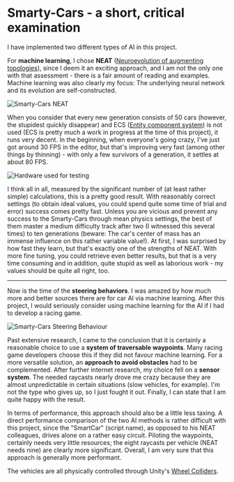 # Smarty-Cars - a short, critical examination
I have implemented two different types of AI in this project.

For **machine learning**, I chose **NEAT** ([Neuroevolution of augmenting topologies](https://en.wikipedia.org/wiki/Neuroevolution_of_augmenting_topologies)), since I deem it an exciting approach, and I am not the only one with that assessment - there is a fair amount of reading and examples. Machine learning was also clearly my focus: The underlying neural network and its evolution are self-constructed.

![Smarty-Cars NEAT](https://user-images.githubusercontent.com/18394014/92759209-c89fa500-f38f-11ea-803d-0c8b815c61d9.png)

When you consider that every new generation consists of 50 cars (however, the stupidest quickly disappear) and ECS ([Entity component system](https://en.wikipedia.org/wiki/Entity_component_system)) is not used (ECS is pretty much a work in progress at the time of this project), it runs very decent. In the beginning, when everyone's going crazy, I've just got around 30 FPS in the editor, but that's improving very fast (among other things by thinning) - with only a few survivors of a generation, it settles at about 80 FPS.

![Hardware used for testing](https://user-images.githubusercontent.com/18394014/68081588-a30d4b00-fe10-11e9-8a91-26d7d840781c.png)

I think all in all, measured by the significant number of (at least rather simple) calculations, this is a pretty good result. With reasonably correct settings (to obtain ideal values, you could spend quite some time of trial and error) success comes pretty fast. Unless you are vicious and prevent any success to the Smarty-Cars through mean physics settings, the best of them master a medium difficulty track after two (I witnessed this several times) to ten generations (beware: The car's center of mass has an immense influence on this rather variable value!). At first, I was surprised by how fast they learn, but that's exactly one of the strengths of NEAT. With more fine tuning, you could retrieve even better results, but that is a very time consuming and in addition, quite stupid as well as laborious work - my values should be quite all right, too.

---

Now is the time of the **steering behaviors**. I was amazed by how much more and better sources there are for car AI via machine learning. After this project, I would seriously consider using machine learning for the AI if I had to develop a racing game.

![Smarty-Cars Steering Behaviour](https://user-images.githubusercontent.com/18394014/92759234-cf2e1c80-f38f-11ea-9646-846164c359da.png)

Past extensive research, I came to the conclusion that it is certainly a reasonable choice to use a **system of traversable waypoints**. Many racing game developers choose this if they did not favour machine learning. For a more versatile solution, an **approach to avoid obstacles** had to be complemented. After further internet research, my choice fell on a **sensor system**. The needed raycasts nearly drove me crazy because they are almost unpredictable in certain situations (slow vehicles, for example). I'm not the type who gives up, so I just fought it out. Finally, I can state that I am quite happy with the result.

In terms of performance, this approach should also be a little less taxing. A direct performance comparison of the two AI methods is rather difficult with this project, since the "SmartCar" (script name), as opposed to his NEAT colleagues, drives alone on a rather easy circuit. Piloting the waypoints, certainly needs very little resources; the eight raycasts per vehicle (NEAT needs nine) are clearly more significant. Overall, I am very sure that this approach is generally more performant.

The vehicles are all physically controlled through Unity's [Wheel Colliders](https://docs.unity3d.com/Manual/class-WheelCollider.html).
